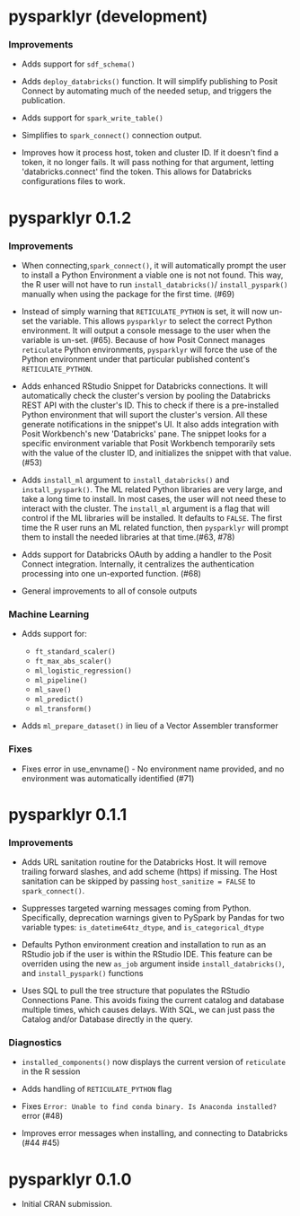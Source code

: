# pysparklyr (development)

### Improvements

* Adds support for `sdf_schema()`

* Adds `deploy_databricks()` function. It will simplify publishing to Posit
Connect by automating much of the needed setup, and triggers the publication.

* Adds support for `spark_write_table()`

* Simplifies to `spark_connect()` connection output.

* Improves how it process host, token and cluster ID. If it doesn't find a
token, it no longer fails. It will pass nothing for that argument, letting
'databricks.connect' find the token. This allows for Databricks configurations
files to work.

# pysparklyr 0.1.2

### Improvements

* When connecting,`spark_connect()`, it will automatically prompt the
user to install a Python Environment a viable one is not  not found. 
This way, the R user will not have to run `install_databricks()`/
`install_pyspark()` manually when using the package for the first time. (#69)

* Instead of simply warning that `RETICULATE_PYTHON` is set, it will now un-set
the variable. This allows `pysparklyr` to select the correct Python environment.
It will output a console message to the user when the variable is un-set. (#65).
Because of how Posit Connect manages `reticulate` Python environments, `pysparklyr`
will force the use of the Python environment under that particular published
content's `RETICULATE_PYTHON`.

* Adds enhanced RStudio Snippet for Databricks connections. It will automatically 
check the cluster's version by pooling the Databricks REST API with the cluster's
ID. This to check if there is a pre-installed Python environment that will
suport the cluster's version. All these generate notifications in the snippet's
UI. It also adds integration with Posit Workbench's new 'Databricks' pane. The
snippet looks for a specific environment variable that Posit Workbench temporarily
sets with the value of the cluster ID, and initializes the snippet with that
value. (#53)

* Adds `install_ml` argument to `install_databricks()` and `install_pyspark()`. 
The ML related Python libraries are very large, and take a long time to install.
In most cases, the user will not need these to interact with the cluster. The 
`install_ml` argument is a flag that will control if the ML libraries will
be installed. It defaults to `FALSE`. The first time the R user runs an ML 
related function, then `pysparklyr` will prompt them to install the needed
libraries at that time.(#63, #78)

* Adds support for Databricks OAuth by adding a handler to the Posit Connect 
integration. Internally, it centralizes the authentication processing into
one un-exported function. (#68)

* General improvements to all of console outputs

### Machine Learning

* Adds support for: 
  - `ft_standard_scaler()`
  - `ft_max_abs_scaler()`
  - `ml_logistic_regression()`
  - `ml_pipeline()`
  - `ml_save()`
  - `ml_predict()`
  - `ml_transform()`

* Adds `ml_prepare_dataset()` in lieu of a Vector Assembler transformer

### Fixes

* Fixes error in use_envname() - No environment name provided, and no 
environment was automatically identified (#71)

# pysparklyr 0.1.1

### Improvements

* Adds URL sanitation routine for the Databricks Host. It will remove trailing
forward slashes, and add scheme (https) if missing. The Host sanitation can be 
skipped by passing `host_sanitize = FALSE` to `spark_connect()`.

* Suppresses targeted warning messages coming from Python. Specifically, 
deprecation warnings given to PySpark by Pandas for two variable types:
`is_datetime64tz_dtype`, and `is_categorical_dtype`

* Defaults Python environment creation and installation to run as an RStudio
job if the user is within the RStudio IDE. This feature can be overriden
using the new `as_job` argument inside `install_databricks()`, and 
`install_pyspark()` functions

* Uses SQL to pull the tree structure that populates the RStudio Connections
Pane. This avoids fixing the current catalog and database multiple times,
which causes delays. With SQL, we can just pass the Catalog and/or Database
directly in the query. 

### Diagnostics 

* `installed_components()` now displays the current version of `reticulate` in
the R session

* Adds handling of `RETICULATE_PYTHON` flag 

* Fixes `Error: Unable to find conda binary. Is Anaconda installed?` error (#48)

* Improves error messages when installing, and connecting to Databricks (#44 #45)


# pysparklyr 0.1.0

* Initial CRAN submission.
